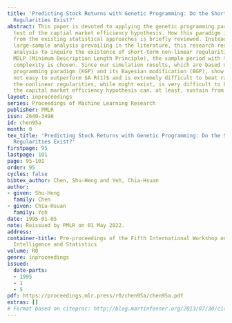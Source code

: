 ```yaml
---
title: 'Predicting Stock Returns with Genetic Programming: Do the Short-Term Nonlinear
  Regularities Exist?'
abstract: This paper is devoted to applying the genetic programming paradigm to the
  test of the captial market efficiency hypothesis. How this paradigm is distinguished
  from the existing statistical approaches is briefly reviewed. Instead of using the
  large-sample analysis prevailing in the literature, this research rests on a small-sample
  analysis to inquire the existence of short-term non-linear regularities. By Rissanen’s
  MDLP (Minimum Description Length Principle), the sample period with the highest
  complexity is chosen. Since our simulation results, which are based on Koza’s genetic
  programming paradigm (KGP) and its Bayesian modification (BGP), show that it is
  not easy to outperform $A R(1)$ and is extremely difficult to beat random walk,
  the nonlinear regularities, while might exist, is very difficult to be found. Therefore,
  the capital market efficiency hypothesis can, at least, sustain from this perspective.
layout: inproceedings
series: Proceedings of Machine Learning Research
publisher: PMLR
issn: 2640-3498
id: chen95a
month: 0
tex_title: 'Predicting Stock Returns with Genetic Programming: Do the Short-Term Nonlinear
  Regularities Exist?'
firstpage: 95
lastpage: 101
page: 95-101
order: 95
cycles: false
bibtex_author: Chen, Shu-Heng and Yeh, Chia-Hsuan
author:
- given: Shu-Heng
  family: Chen
- given: Chia-Hsuan
  family: Yeh
date: 1995-01-05
note: Reissued by PMLR on 01 May 2022.
address:
container-title: Pre-proceedings of the Fifth International Workshop on Artificial
  Intelligence and Statistics
volume: R0
genre: inproceedings
issued:
  date-parts:
  - 1995
  - 1
  - 5
pdf: https://proceedings.mlr.press/r0/chen95a/chen95a.pdf
extras: []
# Format based on citeproc: http://blog.martinfenner.org/2013/07/30/citeproc-yaml-for-bibliographies/
---
```

